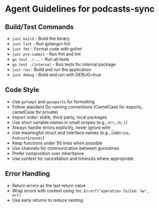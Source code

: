# Agent Guidelines for podcasts-sync

## Build/Test Commands
- `just build` - Build the binary
- `just lint` - Run golangci-lint
- `just fmt` - Format code with gofmt
- `just pre-commit` - Run fmt and lint
- `go test ./...` - Run all tests
- `go test ./internal` - Run tests for internal package
- `just run` - Build and run the application
- `just debug` - Build and run with DEBUG=true

## Code Style
- Use `gofumpt` and `goimports` for formatting
- Follow standard Go naming conventions (CamelCase for exports, camelCase for private)
- Import order: stdlib, third-party, local packages
- Use short variable names in small scopes (e.g., `err`, `ch`, `i`)
- Always handle errors explicitly, never ignore with `_`
- Use meaningful struct and interface names (e.g., `USBDrive`, `PodcastScanner`)
- Keep functions under 50 lines when possible
- Use channels for communication between goroutines
- Prefer composition over inheritance
- Use context for cancellation and timeouts where appropriate

## Error Handling
- Return errors as the last return value
- Wrap errors with context using `fmt.Errorf("operation failed: %w", err)`
- Use early returns to reduce nesting